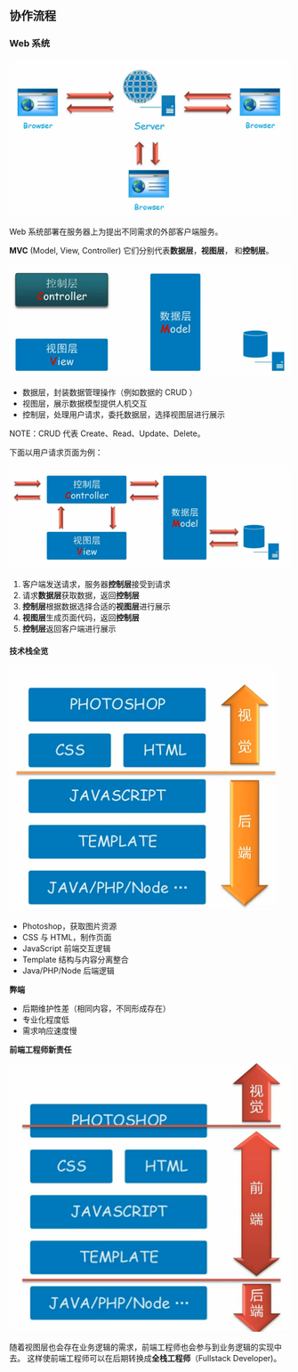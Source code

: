 ## 协作流程

### Web 系统

![](../img/W/websevice.png)

Web 系统部署在服务器上为提出不同需求的外部客户端服务。

**MVC** (Model, View, Controller) 它们分别代表**数据层**，**视图层**，
和**控制层**。

![](../img/M/MVC.png)

- 数据层，封装数据管理操作（例如数据的 CRUD ）
- 视图层，展示数据模型提供人机交互
- 控制层，处理用户请求，委托数据层，选择视图层进行展示

NOTE：CRUD 代表 Create、Read、Update、Delete。


下面以用户请求页面为例：

![](../img/M/MVC_Process.png)

1. 客户端发送请求，服务器**控制层**接受到请求
1. 请求**数据层**获取数据，返回**控制层**
1. **控制层**根据数据选择合适的**视图层**进行展示
1. **视图层**生成页面代码，返回**控制层**
1. **控制层**返回客户端进行展示

#### 技术栈全览

![](../img/M/mvc-before.png)

- Photoshop，获取图片资源
- CSS 与 HTML，制作页面
- JavaScript 前端交互逻辑
- Template 结构与内容分离整合
- Java/PHP/Node 后端逻辑

**弊端**

- 后期维护性差（相同内容，不同形成存在）
- 专业化程度低
- 需求响应速度慢

**前端工程师新责任**

![](../img/M/mvc-after.png)

随着视图层也会存在业务逻辑的需求，前端工程师也会参与到业务逻辑的实现中去。
这样使前端工程师可以在后期转换成**全栈工程师**（Fullstack Developer)。

